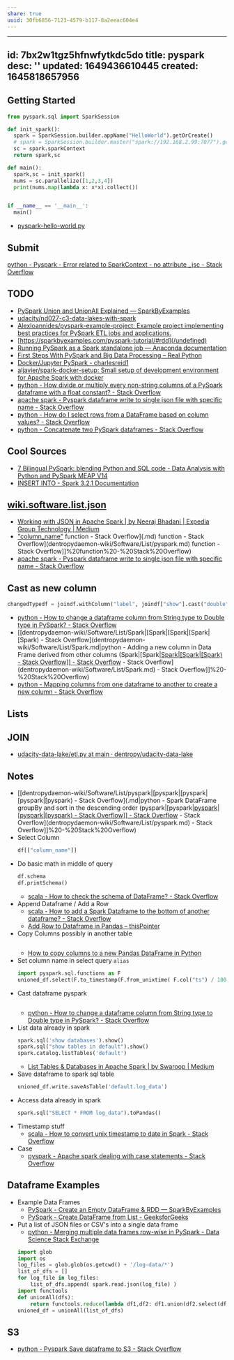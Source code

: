 ```yaml
---
share: true
uuid: 30fb6856-7123-4579-b117-8a2eeac604e4
---
```

---
id: 7bx2w1tgz5hfnwfytkdc5do
title: pyspark
desc: ''
updated: 1649436610445
created: 1645818657956
---

## Getting Started

``` python
from pyspark.sql import SparkSession

def init_spark():
  spark = SparkSession.builder.appName("HelloWorld").getOrCreate()
  # spark = SparkSession.builder.master("spark://192.168.2.99:7077").getOrCreate()
  sc = spark.sparkContext
  return spark,sc

def main():
  spark,sc = init_spark()
  nums = sc.parallelize([1,2,3,4])
  print(nums.map(lambda x: x*x).collect())


if __name__ == '__main__':
  main()
```
* [pyspark-hello-world.py](https://gist.github.com/dvainrub/b6178dc0e976e56abe9caa9b72f73d4a)

## Submit

[python - Pyspark - Error related to SparkContext - no attribute _jsc - Stack Overflow](https://stackoverflow.com/questions/54042945/pyspark-error-related-to-sparkcontext-no-attribute-jsc/56374013)

## TODO

* [PySpark Union and UnionAll Explained — SparkByExamples](https://sparkbyexamples.com/pyspark/pyspark-union-and-unionall/)
* [udacity/nd027-c3-data-lakes-with-spark](https://github.com/udacity/nd027-c3-data-lakes-with-spark)
* [AlexIoannides/pyspark-example-project: Example project implementing best practices for PySpark ETL jobs and applications.](https://github.com/AlexIoannides/pyspark-example-project)
* [https://sparkbyexamples.com/pyspark-tutorial/#rdd](/undefined)
* [Running PySpark as a Spark standalone job — Anaconda documentation](https://docs.anaconda.com/anaconda-scale/howto/spark-basic/)
* [First Steps With PySpark and Big Data Processing – Real Python](https://realpython.com/pyspark-intro/)
* [Docker/Jupyter PySpark - charlesreid1](https://charlesreid1.com/wiki/Docker/Jupyter_PySpark)
* [aljavier/spark-docker-setup: Small setup of development environment for Apache Spark with docker](https://github.com/aljavier/spark-docker-setup)
* [python - How divide or multiply every non-string columns of a PySpark dataframe with a float constant? - Stack Overflow](https://stackoverflow.com/questions/44807818/how-divide-or-multiply-every-non-string-columns-of-a-pyspark-dataframe-with-a-fl/44808418)
* [apache spark - Pyspark dataframe write to single json file with specific name - Stack Overflow](https://stackoverflow.com/questions/43269244/pyspark-dataframe-write-to-single-json-file-with-specific-name)
* [python - How do I select rows from a DataFrame based on column values? - Stack Overflow](https://stackoverflow.com/questions/17071871/how-do-i-select-rows-from-a-dataframe-based-on-column-values)
* [python - Concatenate two PySpark dataframes - Stack Overflow](https://stackoverflow.com/questions/37332434/concatenate-two-pyspark-dataframes)

## Cool Sources

* [7 Bilingual PySpark: blending Python and SQL code - Data Analysis with Python and PySpark MEAP V14](https://livebook.manning.com/book/data-analysis-with-python-and-pyspark/chapter-7/v-6/46)
* [INSERT INTO - Spark 3.2.1 Documentation](https://spark.apache.org/docs/latest/sql-ref-syntax-dml-insert-into.html)


## [wiki.software.list.json](/undefined)

* [Working with JSON in Apache Spark | by Neeraj Bhadani | Expedia Group Technology | Medium](https://medium.com/expedia-group-tech/working-with-json-in-apache-spark-1ecf553c2a8c)
* ["column_name"](/undefined) function - Stack Overflow](.md) function - Stack Overflow](dentropydaemon-wiki/Software/List/pyspark.md) function - Stack Overflow]]%20function%20-%20Stack%20Overflow)
* [apache spark - Pyspark dataframe write to single json file with specific name - Stack Overflow](https://stackoverflow.com/questions/43269244/pyspark-dataframe-write-to-single-json-file-with-specific-name)

## Cast as new column 

``` python
changedTypedf = joindf.withColumn("label", joindf["show"].cast("double"))
```
* [python - How to change a dataframe column from String type to Double type in PySpark? - Stack Overflow](https://stackoverflow.com/questions/32284620/how-to-change-a-dataframe-column-from-string-type-to-double-type-in-pyspark)
* [[dentropydaemon-wiki/Software/List/Spark|[Spark|[Spark|[Spark|[Spark) - Stack Overflow](dentropydaemon-wiki/Software/List/Spark.md|python - Adding a new column in Data Frame derived from other columns (Spark|[Spark|[Spark|[Spark|[Spark) - Stack Overflow]] - Stack Overflow](Spark.md) - Stack Overflow](dentropydaemon-wiki/Software/List/Spark.md) - Stack Overflow]]%20-%20Stack%20Overflow)
* [python - Mapping columns from one dataframe to another to create a new column - Stack Overflow](https://stackoverflow.com/questions/46049658/mapping-columns-from-one-dataframe-to-another-to-create-a-new-column)

## Lists

## JOIN

* [udacity-data-lake/etl.py at main · dentropy/udacity-data-lake](https://github.com/dentropy/udacity-data-lake/blob/main/etl.py)

## Notes

* [[dentropydaemon-wiki/Software/List/pyspark|[pyspark|[pyspark|[pyspark|[pyspark) - Stack Overflow](.md|python - Spark DataFrame groupBy and sort in the descending order (pyspark|[pyspark|[pyspark|[pyspark|[pyspark) - Stack Overflow]] - Stack Overflow](.md) - Stack Overflow](dentropydaemon-wiki/Software/List/pyspark.md) - Stack Overflow]]%20-%20Stack%20Overflow)
* Select Column
  ``` python
  df[["column_name"]]
  ```
* Do basic math in middle of query
  ``` python
  df.schema
  df.printSchema()
  ```
  * [scala - How to check the schema of DataFrame? - Stack Overflow](https://stackoverflow.com/questions/52760911/how-to-check-the-schema-of-dataframe)
* Append Dataframe / Add a Row
  * [scala - How to add a Spark Dataframe to the bottom of another dataframe? - Stack Overflow](https://stackoverflow.com/questions/33550983/how-to-add-a-spark-dataframe-to-the-bottom-of-another-dataframe)
  * [Add Row to Dataframe in Pandas – thisPointer](https://thispointer.com/python-pandas-how-to-add-rows-in-a-dataframe-using-dataframe-append-loc-iloc/)
* Copy Columns possibly in another table
  ``` python
  
  ```
  * [How to copy columns to a new Pandas DataFrame in Python](https://www.adamsmith.haus/python/answers/how-to-copy-columns-to-a-new-pandas-dataframe-in-python)
* Set column name in select query `alias`
  ``` python
  import pyspark.sql.functions as F
  unioned_df.select(F.to_timestamp(F.from_unixtime( F.col("ts") / 1000 )).alias('time_stamp')).show()
  ```
* Cast dataframe pyspark
  ``` python
  
  ```
  * [python - How to change a dataframe column from String type to Double type in PySpark? - Stack Overflow](https://stackoverflow.com/questions/32284620/how-to-change-a-dataframe-column-from-string-type-to-double-type-in-pyspark)
* List data already in spark
  ``` python
  spark.sql('show databases').show()
  spark.sql("show tables in default").show()
  spark.catalog.listTables('default')
  ```
  * [List Tables & Databases in Apache Spark | by Swaroop | Medium](https://medium.com/@durgaswaroop/list-tables-and-databases-in-spark-2d03594d2883)
* Save dataframe to spark sql table
  ``` python
  unioned_df.write.saveAsTable('default.log_data')
  ```
* Access data already in spark
  ``` python
  spark.sql("SELECT * FROM log_data").toPandas()
  ```
* Timestamp stuff
  * [scala - How to convert unix timestamp to date in Spark - Stack Overflow](https://stackoverflow.com/questions/31134969/how-to-convert-unix-timestamp-to-date-in-spark)
* Case
  * [pyspark - Apache spark dealing with case statements - Stack Overflow](https://stackoverflow.com/questions/39982135/apache-spark-dealing-with-case-statements)

## Dataframe Examples


* Example Data Frames
  * [PySpark - Create an Empty DataFrame & RDD — SparkByExamples](https://sparkbyexamples.com/pyspark/pyspark-create-an-empty-dataframe/)
  * [PySpark - Create DataFrame from List - GeeksforGeeks](https://www.geeksforgeeks.org/pyspark-create-dataframe-from-list/)
* Put a list of JSON files or CSV's into a single data frame
  * [python - Merging multiple data frames row-wise in PySpark - Data Science Stack Exchange](https://datascience.stackexchange.com/questions/11356/merging-multiple-data-frames-row-wise-in-pyspark)
  ``` python
  import glob
  import os 
  log_files = glob.glob(os.getcwd() + '/log-data/*')
  list_of_dfs = []
  for log_file in log_files:
      list_of_dfs.append( spark.read.json(log_file) )
  import functools 
  def unionAll(dfs):
      return functools.reduce(lambda df1,df2: df1.union(df2.select(df1.columns)), dfs) 
  unioned_df = unionAll(list_of_dfs)
  ```

## S3

* [python - Pyspark Save dataframe to S3 - Stack Overflow](https://stackoverflow.com/questions/45869510/pyspark-save-dataframe-to-s3)